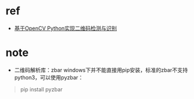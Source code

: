 # ref
* [基于OpenCV Python实现二维码检测与识别](https://cloud.tencent.com/developer/article/1374153)






# note
* 二维码解析库：zbar
windows下并不能直接用pip安装，标准的zbar不支持python3，可以使用pyzbar：
> pip install pyzbar
